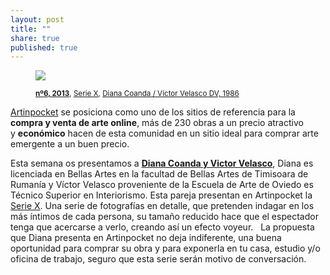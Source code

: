 ```yaml
---
layout: post
title: ""
share: true
published: true
---
```


<figure class="text-center">
	<img src="http://www.artinpocket.cat/users_images/465.jpg?1396520767">
	<figcaption>
		<p><small><strong><a href="http://www.artinpocket.cat/work_home.php?$artist_code=418&$work_code=465#disqus_thread">nº6, 2013</a></strong>, <a href="http://www.artinpocket.cat/collection_home.php?$artist_code=418&$collection_code=69">Serie X</a>, <a href="http://www.artinpocket.cat/artist_home.php?$artist_code=418">Diana Coanda / Víctor Velasco DV, 1986</a></small></p>
	</figcaption>
</figure>

[Artinpocket](http://www.artinpocket.cat/) se posiciona como uno de los sitios de referencia para la **compra y venta de arte online**, más de 230 obras a un precio atractivo y **económico** hacen de esta comunidad en un sitio ideal para comprar arte emergente a un buen precio.

Esta semana os presentamos a **[Diana Coanda y Victor Velasco](http://www.artinpocket.cat/artist_home.php?$artist_code=418)**, Diana es licenciada en Bellas Artes en la facultad de Bellas Artes de Timisoara de Rumanía y Víctor Velasco proveniente de la Escuela de Arte de Oviedo es Técnico Superior en Interiorismo. Esta pareja presentan en Artinpocket la [Serie X](http://www.artinpocket.cat/collection_home.php?$artist_code=418&$collection_code=69). Una serie de fotografías en detalle, que pretenden indagar en los más íntimos de cada persona, su tamaño reducido hace que el espectador tenga que acercarse a verlo, creando así un efecto voyeur.
 
La propuesta que Diana presenta en Artinpocket no deja indiferente, una buena oportunidad para comprar su obra y para exponerla en tu casa, estudio y/o oficina de trabajo, seguro que esta serie serán motivo de conversación.